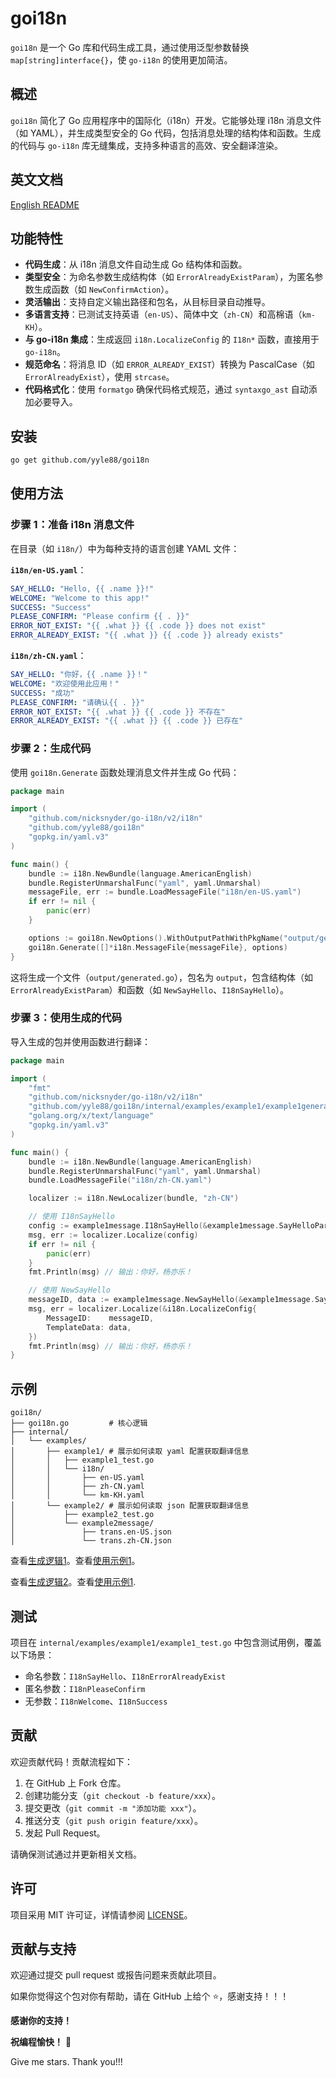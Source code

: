 # goi18n

`goi18n` 是一个 Go 库和代码生成工具，通过使用泛型参数替换 `map[string]interface{}`，使 `go-i18n` 的使用更加简洁。

## 概述

`goi18n` 简化了 Go 应用程序中的国际化（i18n）开发。它能够处理 i18n 消息文件（如 YAML），并生成类型安全的 Go 代码，包括消息处理的结构体和函数。生成的代码与 `go-i18n` 库无缝集成，支持多种语言的高效、安全翻译渲染。

## 英文文档

[English README](README.md)

## 功能特性

- **代码生成**：从 i18n 消息文件自动生成 Go 结构体和函数。
- **类型安全**：为命名参数生成结构体（如 `ErrorAlreadyExistParam`），为匿名参数生成函数（如 `NewConfirmAction`）。
- **灵活输出**：支持自定义输出路径和包名，从目标目录自动推导。
- **多语言支持**：已测试支持英语（`en-US`）、简体中文（`zh-CN`）和高棉语（`km-KH`）。
- **与 go-i18n 集成**：生成返回 `i18n.LocalizeConfig` 的 `I18n*` 函数，直接用于 `go-i18n`。
- **规范命名**：将消息 ID（如 `ERROR_ALREADY_EXIST`）转换为 PascalCase（如 `ErrorAlreadyExist`），使用 `strcase`。
- **代码格式化**：使用 `formatgo` 确保代码格式规范，通过 `syntaxgo_ast` 自动添加必要导入。

## 安装

```bash
go get github.com/yyle88/goi18n
```

## 使用方法

### 步骤 1：准备 i18n 消息文件

在目录（如 `i18n/`）中为每种支持的语言创建 YAML 文件：

**`i18n/en-US.yaml`**：
```yaml
SAY_HELLO: "Hello, {{ .name }}!"
WELCOME: "Welcome to this app!"
SUCCESS: "Success"
PLEASE_CONFIRM: "Please confirm {{ . }}"
ERROR_NOT_EXIST: "{{ .what }} {{ .code }} does not exist"
ERROR_ALREADY_EXIST: "{{ .what }} {{ .code }} already exists"
```

**`i18n/zh-CN.yaml`**：
```yaml
SAY_HELLO: "你好，{{ .name }}！"
WELCOME: "欢迎使用此应用！"
SUCCESS: "成功"
PLEASE_CONFIRM: "请确认{{ . }}"
ERROR_NOT_EXIST: "{{ .what }} {{ .code }} 不存在"
ERROR_ALREADY_EXIST: "{{ .what }} {{ .code }} 已存在"
```

### 步骤 2：生成代码

使用 `goi18n.Generate` 函数处理消息文件并生成 Go 代码：

```go
package main

import (
    "github.com/nicksnyder/go-i18n/v2/i18n"
    "github.com/yyle88/goi18n"
    "gopkg.in/yaml.v3"
)

func main() {
    bundle := i18n.NewBundle(language.AmericanEnglish)
    bundle.RegisterUnmarshalFunc("yaml", yaml.Unmarshal)
    messageFile, err := bundle.LoadMessageFile("i18n/en-US.yaml")
    if err != nil {
        panic(err)
    }

    options := goi18n.NewOptions().WithOutputPathWithPkgName("output/generated.go")
    goi18n.Generate([]*i18n.MessageFile{messageFile}, options)
}
```

这将生成一个文件（`output/generated.go`），包名为 `output`，包含结构体（如 `ErrorAlreadyExistParam`）和函数（如 `NewSayHello`、`I18nSayHello`）。

### 步骤 3：使用生成的代码

导入生成的包并使用函数进行翻译：

```go
package main

import (
    "fmt"
    "github.com/nicksnyder/go-i18n/v2/i18n"
    "github.com/yyle88/goi18n/internal/examples/example1/example1generate/example1message"
    "golang.org/x/text/language"
    "gopkg.in/yaml.v3"
)

func main() {
    bundle := i18n.NewBundle(language.AmericanEnglish)
    bundle.RegisterUnmarshalFunc("yaml", yaml.Unmarshal)
    bundle.LoadMessageFile("i18n/zh-CN.yaml")

    localizer := i18n.NewLocalizer(bundle, "zh-CN")

    // 使用 I18nSayHello
    config := example1message.I18nSayHello(&example1message.SayHelloParam{Name: "杨亦乐"})
    msg, err := localizer.Localize(config)
    if err != nil {
        panic(err)
    }
    fmt.Println(msg) // 输出：你好，杨亦乐！

    // 使用 NewSayHello
    messageID, data := example1message.NewSayHello(&example1message.SayHelloParam{Name: "杨亦乐"})
    msg, err = localizer.Localize(&i18n.LocalizeConfig{
        MessageID:    messageID,
        TemplateData: data,
    })
    fmt.Println(msg) // 输出：你好，杨亦乐！
}
```

## 示例

```
goi18n/
├── goi18n.go         # 核心逻辑
├── internal/
│   └── examples/
│       ├── example1/ # 展示如何读取 yaml 配置获取翻译信息
│       │   ├── example1_test.go
│       │   └── i18n/
│       │       ├── en-US.yaml
│       │       ├── zh-CN.yaml
│       │       └── km-KH.yaml
│       └── example2/ # 展示如何读取 json 配置获取翻译信息
│           ├── example2_test.go
│           └── example2message/
│               ├── trans.en-US.json
│               └── trans.zh-CN.json
```

查看[生成逻辑1](internal/examples/example1/example1message/i18n.gen_test.go)。查看[使用示例1](internal/examples/example1/example1_test.go)。

查看[生成逻辑2](internal/examples/example2/example2message/i18n.gen_test.go)。查看[使用示例1](internal/examples/example2/example2_test.go).

## 测试

项目在 `internal/examples/example1/example1_test.go` 中包含测试用例，覆盖以下场景：

- 命名参数：`I18nSayHello`、`I18nErrorAlreadyExist`
- 匿名参数：`I18nPleaseConfirm`
- 无参数：`I18nWelcome`、`I18nSuccess`

## 贡献

欢迎贡献代码！贡献流程如下：

1. 在 GitHub 上 Fork 仓库。
2. 创建功能分支（`git checkout -b feature/xxx`）。
3. 提交更改（`git commit -m "添加功能 xxx"`）。
4. 推送分支（`git push origin feature/xxx`）。
5. 发起 Pull Request。

请确保测试通过并更新相关文档。

## 许可

项目采用 MIT 许可证，详情请参阅 [LICENSE](LICENSE)。

## 贡献与支持

欢迎通过提交 pull request 或报告问题来贡献此项目。

如果你觉得这个包对你有帮助，请在 GitHub 上给个 ⭐，感谢支持！！！

**感谢你的支持！**

**祝编程愉快！** 🎉

Give me stars. Thank you!!!
